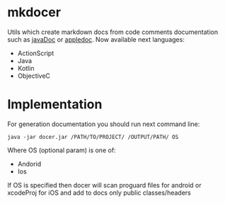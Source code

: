 # mkdocer

Utils which create markdown docs from code comments documentation such as [javaDoc](http://www.oracle.com/technetwork/articles/java/index-137868.html) or [appledoc](http://gentlebytes.com/appledoc/). Now available next languages:

* ActionScript
* Java
* Kotlin
* ObjectiveC

# Implementation

For generation documentation you should run next command line:

```
java -jar docer.jar /PATH/TO/PROJECT/ /OUTPUT/PATH/ OS
```

Where OS (optional param) is one of:

* Andorid
* Ios

If OS is specified then docer will scan proguard files for android or xcodeProj for iOS and add to docs only public classes/headers

